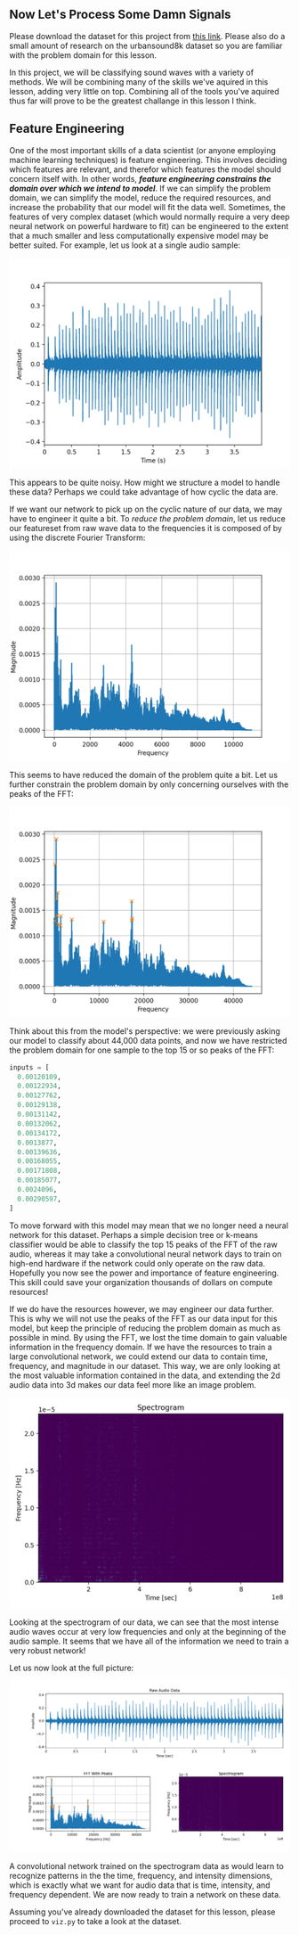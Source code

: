 
Now Let's Process Some Damn Signals
---

Please download the dataset for this project from [this link](https://urbansounddataset.weebly.com/download-urbansound8k.html).
Please also do a small amount of research on the urbansound8k dataset so you are familiar with the problem domain for this lesson.

In this project, we will be classifying sound waves with a variety of methods.
We will be combining many of the skills we've aquired in this lesson, adding very little on top.
Combining all of the tools you've aquired thus far will prove to be the greatest challange in this lesson I think.

Feature Engineering
---

One of the most important skills of a data scientist (or anyone employing machine learning techniques) is feature engineering.
This involves deciding which features are relevant, and therefor which features the model should concern itself with.
In other words, ***feature engineering constrains the domain over which we intend to model***.
If we can simplify the problem domain, we can simplify the model, reduce the required resources, and increase the probability that our model will fit the data well.
Sometimes, the features of very complex dataset (which would normally require a very deep neural network on powerful hardware to fit) can be engineered to the extent that a much smaller and less computationally expensive model may be better suited.
For example, let us look at a single audio sample:

![./UrbanSound8K/audio/fold5/104998-7-7-0.wav raw](./readme_images/example_raw.png)

This appears to be quite noisy.
How might we structure a model to handle these data?
Perhaps we could take advantage of how cyclic the data are.

If we want our network to pick up on the cyclic nature of our data, we may have to engineer it quite a bit.
To *reduce the problem domain*, let us reduce our featureset from raw wave data to the frequencies it is composed of by using the discrete Fourier Transform:

![./UrbanSound8K/audio/fold5/104998-7-7-0.wav fft](./readme_images/example_fft.png)

This seems to have reduced the domain of the problem quite a bit.
Let us further constrain the problem domain by only concerning ourselves with the peaks of the FFT:

![./UrbanSound8K/audio/fold5/104998-7-7-0.wav peaks](readme_images/example_peaks.png)

Think about this from the model's perspective:
we were previously asking our model to classify about 44,000 data points, and now we have restricted the problem domain for one sample to the top 15 or so peaks of the FFT:

```python
inputs = [
  0.00120109,
  0.00122934,
  0.00127762,
  0.00129138,
  0.00131142,
  0.00132062,
  0.00134172,
  0.0013877,
  0.00139636,
  0.00168055,
  0.00171808,
  0.00185077,
  0.0024096,
  0.00290597,
]
```

To move forward with this model may mean that we no longer need a neural network for this dataset.
Perhaps a simple decision tree or k-means classifier would be able to classify the top 15 peaks of the FFT of the raw audio, whereas it may take a convolutional neural network days to train on high-end hardware if the network could only operate on the raw data.
Hopefully you now see the power and importance of feature engineering.
This skill could save your organization thousands of dollars on compute resources!

If we do have the resources however, we may engineer our data further.
This is why we will not use the peaks of the FFT as our data input for this model, but keep the principle of reducing the problem domain as much as possible in mind.
By using the FFT, we lost the time domain to gain valuable information in the frequency domain.
If we have the resources to train a large convolutional network, we could extend our data to contain time, frequency, and magnitude in our dataset.
This way, we are only looking at the most valuable information contained in the data, and extending the 2d audio data into 3d makes our data feel more like an image problem.

![Spectrogram](./readme_images/example_spectrogram.png)

Looking at the spectrogram of our data, we can see that the most intense audio waves occur at very low frequencies and only at the beginning of the audio sample.
It seems that we have all of the information we need to train a very robust network!

Let us now look at the full picture:

![Full Example](./readme_images/example_full_feature_engineering.png)

A convolutional network trained on the spectrogram data as would learn to recognize patterns in the the time, frequency, and intensity dimensions, which is exactly what we want for audio data that is time, intensity, and frequency dependent.
We are now ready to train a network on these data.

Assuming you've already downloaded the dataset for this lesson, please proceed to `viz.py` to take a look at the dataset.
